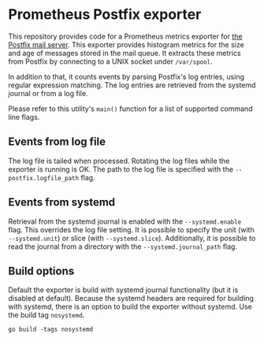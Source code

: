 # Prometheus Postfix exporter

This repository provides code for a Prometheus metrics exporter
for [the Postfix mail server](http://www.postfix.org/). This exporter
provides histogram metrics for the size and age of messages stored in
the mail queue. It extracts these metrics from Postfix by connecting to
a UNIX socket under `/var/spool`.

In addition to that, it counts events by parsing Postfix's log entries,
using regular expression matching.
The log entries are retrieved from the systemd journal or from a log file.

Please refer to this utility's `main()` function for a list of supported
command line flags.

## Events from log file

The log file is tailed when processed. Rotating the log files while the exporter
is running is OK. The path to the log file is specified with the
`--postfix.logfile_path` flag.

## Events from systemd

Retrieval from the systemd journal is enabled with the `--systemd.enable` flag.
This overrides the log file setting.
It is possible to specify the unit (with `--systemd.unit`) or slice (with `--systemd.slice`).
Additionally, it is possible to read the journal from a directory with the `--systemd.journal_path` flag.

## Build options

Default the exporter is build with systemd journal functionality (but it is disabled at default).
Because the systemd headers are required for building with systemd, there is
an option to build the exporter without systemd. Use the build tag `nosystemd`.

```
go build -tags nosystemd
```
